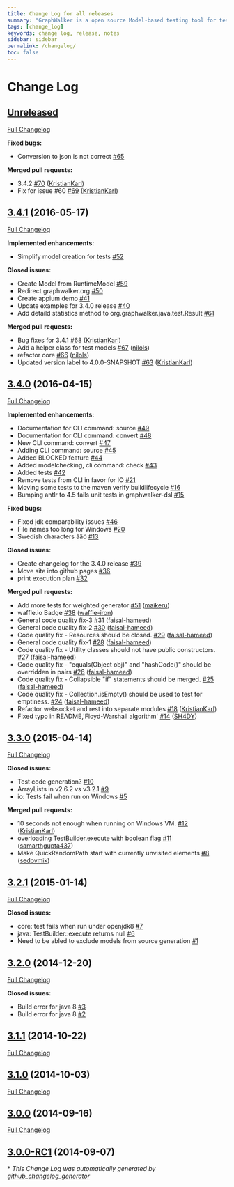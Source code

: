 ```yaml
---
title: Change Log for all releases
summary: "GraphWalker is a open source Model-based testing tool for test automation. Latest release is 3.4.0, the change log and release notes is found here."
tags: [change_log]
keywords: change log, release, notes
sidebar: sidebar
permalink: /changelog/
toc: false
---
```


# Change Log

## [Unreleased](https://github.com/graphwalker/graphwalker-project/tree/HEAD)

[Full Changelog](https://github.com/graphwalker/graphwalker-project/compare/3.4.1...HEAD)

**Fixed bugs:**

- Conversion to json is not correct [\#65](https://github.com/GraphWalker/graphwalker-project/issues/65)

**Merged pull requests:**

- 3.4.2 [\#70](https://github.com/GraphWalker/graphwalker-project/pull/70) ([KristianKarl](https://github.com/KristianKarl))
- Fix for issue \#60 [\#69](https://github.com/GraphWalker/graphwalker-project/pull/69) ([KristianKarl](https://github.com/KristianKarl))

## [3.4.1](https://github.com/graphwalker/graphwalker-project/tree/3.4.1) (2016-05-17)
[Full Changelog](https://github.com/graphwalker/graphwalker-project/compare/3.4.0...3.4.1)

**Implemented enhancements:**

- Simplify model creation for tests [\#52](https://github.com/GraphWalker/graphwalker-project/issues/52)

**Closed issues:**

- Create Model from RuntimeModel [\#59](https://github.com/GraphWalker/graphwalker-project/issues/59)
- Redirect graphwalker.org [\#50](https://github.com/GraphWalker/graphwalker-project/issues/50)
- Create appium demo [\#41](https://github.com/GraphWalker/graphwalker-project/issues/41)
- Update examples for 3.4.0 release [\#40](https://github.com/GraphWalker/graphwalker-project/issues/40)
- Add detaild statistics method to org.graphwalker.java.test.Result [\#61](https://github.com/GraphWalker/graphwalker-project/issues/61)

**Merged pull requests:**

- Bug fixes for 3.4.1 [\#68](https://github.com/GraphWalker/graphwalker-project/pull/68) ([KristianKarl](https://github.com/KristianKarl))
- Add a helper class for test models [\#67](https://github.com/GraphWalker/graphwalker-project/pull/67) ([nilols](https://github.com/nilols))
- refactor core [\#66](https://github.com/GraphWalker/graphwalker-project/pull/66) ([nilols](https://github.com/nilols))
- Updated version label to 4.0.0-SNAPSHOT [\#63](https://github.com/GraphWalker/graphwalker-project/pull/63) ([KristianKarl](https://github.com/KristianKarl))

## [3.4.0](https://github.com/graphwalker/graphwalker-project/tree/3.4.0) (2016-04-15)
[Full Changelog](https://github.com/graphwalker/graphwalker-project/compare/3.3.0...3.4.0)

**Implemented enhancements:**

- Documentation for CLI command: source [\#49](https://github.com/GraphWalker/graphwalker-project/issues/49)
- Documentation for CLI command: convert [\#48](https://github.com/GraphWalker/graphwalker-project/issues/48)
- New CLI command: convert [\#47](https://github.com/GraphWalker/graphwalker-project/issues/47)
- Adding CLI command: source [\#45](https://github.com/GraphWalker/graphwalker-project/issues/45)
- Added BLOCKED feature [\#44](https://github.com/GraphWalker/graphwalker-project/issues/44)
- Added modelchecking, cli command: check [\#43](https://github.com/GraphWalker/graphwalker-project/issues/43)
- Added tests [\#42](https://github.com/GraphWalker/graphwalker-project/issues/42)
- Remove tests from CLI in favor for IO [\#21](https://github.com/GraphWalker/graphwalker-project/issues/21)
- Moving some tests to the maven verify buildlifecycle  [\#16](https://github.com/GraphWalker/graphwalker-project/issues/16)
- Bumping antlr to 4.5 fails unit tests in graphwalker-dsl [\#15](https://github.com/GraphWalker/graphwalker-project/issues/15)

**Fixed bugs:**

- Fixed  jdk comparability issues [\#46](https://github.com/GraphWalker/graphwalker-project/issues/46)
- File names too long for Windows [\#20](https://github.com/GraphWalker/graphwalker-project/issues/20)
- Swedish characters åäö [\#13](https://github.com/GraphWalker/graphwalker-project/issues/13)

**Closed issues:**

- Create changelog for the 3.4.0 release [\#39](https://github.com/GraphWalker/graphwalker-project/issues/39)
- Move site into github pages [\#36](https://github.com/GraphWalker/graphwalker-project/issues/36)
- print execution plan [\#32](https://github.com/GraphWalker/graphwalker-project/issues/32)

**Merged pull requests:**

- Add more tests for weighted generator [\#51](https://github.com/GraphWalker/graphwalker-project/pull/51) ([maikeru](https://github.com/maikeru))
- waffle.io Badge [\#38](https://github.com/GraphWalker/graphwalker-project/pull/38) ([waffle-iron](https://github.com/waffle-iron))
- General code quality fix-3 [\#31](https://github.com/GraphWalker/graphwalker-project/pull/31) ([faisal-hameed](https://github.com/faisal-hameed))
- General code quality fix-2 [\#30](https://github.com/GraphWalker/graphwalker-project/pull/30) ([faisal-hameed](https://github.com/faisal-hameed))
- Code quality fix - Resources should be closed. [\#29](https://github.com/GraphWalker/graphwalker-project/pull/29) ([faisal-hameed](https://github.com/faisal-hameed))
- General code quality fix-1 [\#28](https://github.com/GraphWalker/graphwalker-project/pull/28) ([faisal-hameed](https://github.com/faisal-hameed))
- Code quality fix - Utility classes should not have public constructors. [\#27](https://github.com/GraphWalker/graphwalker-project/pull/27) ([faisal-hameed](https://github.com/faisal-hameed))
- Code quality fix - "equals\(Object obj\)" and "hashCode\(\)" should be overridden in pairs [\#26](https://github.com/GraphWalker/graphwalker-project/pull/26) ([faisal-hameed](https://github.com/faisal-hameed))
- Code quality fix - Collapsible "if" statements should be merged.  [\#25](https://github.com/GraphWalker/graphwalker-project/pull/25) ([faisal-hameed](https://github.com/faisal-hameed))
- Code quality fix - Collection.isEmpty\(\) should be used to test for emptiness. [\#24](https://github.com/GraphWalker/graphwalker-project/pull/24) ([faisal-hameed](https://github.com/faisal-hameed))
- Refactor websocket and rest into separate  modules [\#18](https://github.com/GraphWalker/graphwalker-project/pull/18) ([KristianKarl](https://github.com/KristianKarl))
- Fixed typo in README,'Floyd-Warshall algorithm' [\#14](https://github.com/GraphWalker/graphwalker-project/pull/14) ([SH4DY](https://github.com/SH4DY))

## [3.3.0](https://github.com/graphwalker/graphwalker-project/tree/3.3.0) (2015-04-14)
[Full Changelog](https://github.com/graphwalker/graphwalker-project/compare/3.2.1...3.3.0)

**Closed issues:**

- Test code generation? [\#10](https://github.com/GraphWalker/graphwalker-project/issues/10)
- ArrayLists in v2.6.2 vs v3.2.1 [\#9](https://github.com/GraphWalker/graphwalker-project/issues/9)
- io: Tests fail when run on Windows [\#5](https://github.com/GraphWalker/graphwalker-project/issues/5)

**Merged pull requests:**

- 10 seconds not enough when running on Windows VM. [\#12](https://github.com/GraphWalker/graphwalker-project/pull/12) ([KristianKarl](https://github.com/KristianKarl))
- overloading TestBuilder.execute with boolean flag [\#11](https://github.com/GraphWalker/graphwalker-project/pull/11) ([samarthgupta437](https://github.com/samarthgupta437))
- Make QuickRandomPath start with currently unvisited elements [\#8](https://github.com/GraphWalker/graphwalker-project/pull/8) ([sedovmik](https://github.com/sedovmik))

## [3.2.1](https://github.com/graphwalker/graphwalker-project/tree/3.2.1) (2015-01-14)
[Full Changelog](https://github.com/graphwalker/graphwalker-project/compare/3.2.0...3.2.1)

**Closed issues:**

- core: test fails when run under openjdk8 [\#7](https://github.com/GraphWalker/graphwalker-project/issues/7)
- java: TestBuilder::execute returns null [\#6](https://github.com/GraphWalker/graphwalker-project/issues/6)
- Need to be abled to exclude models from source generation [\#1](https://github.com/GraphWalker/graphwalker-project/issues/1)

## [3.2.0](https://github.com/graphwalker/graphwalker-project/tree/3.2.0) (2014-12-20)
[Full Changelog](https://github.com/graphwalker/graphwalker-project/compare/3.1.1...3.2.0)

**Closed issues:**

- Build error for java 8 [\#3](https://github.com/GraphWalker/graphwalker-project/issues/3)
- Build error for java 8 [\#2](https://github.com/GraphWalker/graphwalker-project/issues/2)

## [3.1.1](https://github.com/graphwalker/graphwalker-project/tree/3.1.1) (2014-10-22)
[Full Changelog](https://github.com/graphwalker/graphwalker-project/compare/3.1.0...3.1.1)

## [3.1.0](https://github.com/graphwalker/graphwalker-project/tree/3.1.0) (2014-10-03)
[Full Changelog](https://github.com/graphwalker/graphwalker-project/compare/3.0.0...3.1.0)

## [3.0.0](https://github.com/graphwalker/graphwalker-project/tree/3.0.0) (2014-09-16)
[Full Changelog](https://github.com/graphwalker/graphwalker-project/compare/3.0.0-RC1...3.0.0)

## [3.0.0-RC1](https://github.com/graphwalker/graphwalker-project/tree/3.0.0-RC1) (2014-09-07)


\* *This Change Log was automatically generated by [github_changelog_generator](https://github.com/skywinder/Github-Changelog-Generator)*